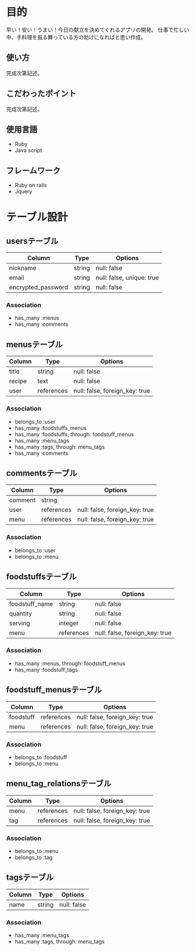 # 目的
早い！安い！うまい！今日の献立を決めてくれるアプリの開発。
仕事で忙しい中、手料理を振る舞っている方の助けになればと思い作成。

## 使い方
完成次第記述。

## こだわったポイント
完成次第記述。

## 使用言語
- Ruby
- Java script

## フレームワーク
- Ruby on rails
- Jquery


# テーブル設計

## usersテーブル

| Column             | Type    | Options                   |
| ------------------ | ------- | ------------------------- |
| nickname           | string  | null: false               |
| email              | string  | null: false, unique: true |
| encrypted_password | string | null: false               |

### Association
- has_many :menus
- has_many :comments

## menusテーブル

| Column    | Type       | Options                        |
| --------- | ---------- | ------------------------------ |
| title     | string     | null: false                    |
| recipe    | text       | null: false                    |
| user      | references | null: false, foreign_key: true |

### Association
- belongs_to :user
- has_many :foodstuffs_menus
- has_many :foodstuffs, through: foodstuff_menus
- has_many :menu_tags
- has_many :tags, through: menu_tags
- has_many :comments

## commentsテーブル

| Column   | Type       | Options                        |
| -------- | ---------- | ------------------------------ |
| comment  | string     |                                |
| user     | references | null: false, foreign_key: true |
| menu     | references | null: false, foreign_key: true |

### Association
- belongs_to :user
- belongs_to :menu

## foodstuffsテーブル

| Column         | Type       | Options                        |
| -------------- | ---------- | ------------------------------ |
| foodstuff_name | string     | null: false                    |
| quantity       | string     | null: false                    |
| serving        | integer    | null: false                    |
| menu           | references | null: false, foreign_key: true |

### Association
- has_many :menus, through: foodstuff_menus
- has_many :foodstuff_tags

## foodstuff_menusテーブル

| Column      | Type       | Options                        |
| ----------- | ---------- | ------------------------------ |
| foodstuff   | references | null: false, foreign_key: true |
| menu        | references | null: false, foreign_key: true |

### Association
- belongs_to :foodstuff
- belongs_to :menu

## menu_tag_relationsテーブル

| Column   | Type       | Options                        |
| -------- | ---------- | ------------------------------ |
| menu     | references | null: false, foreign_key: true |
| tag      | references | null: false, foreign_key: true |

### Association
- belongs_to :menu
- belongs_to :tag

## tagsテーブル

| Column   | Type   | Options     |
| -------- | ------ | ----------- |
| name     | string | null: false |

### Association
- has_many :menu_tags
- has_many :tags, through: menu_tags

